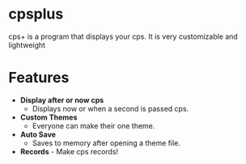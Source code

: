 # cpsplus
cps+ is a program that displays your cps. It is very customizable and lightweight 

# Features

 - **Display after or now cps**
	- Displays now or when a second is passed cps.
 - **Custom Themes**
	- Everyone can make their one theme.
 - **Auto Save**
	- Saves to memory after opening a theme file.
 - **Records**
        - Make cps records!

